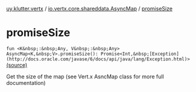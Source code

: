 [uy.klutter.vertx](../index.md) / [io.vertx.core.shareddata.AsyncMap](index.md) / [promiseSize](.)


# promiseSize
`fun <K&nbsp;:&nbsp;Any, V&nbsp;:&nbsp;Any> AsyncMap<K,&nbsp;V>.promiseSize(): Promise<Int,&nbsp;[Exception](http://docs.oracle.com/javase/6/docs/api/java/lang/Exception.html)>` [(source)](https://github.com/kohesive/klutter/blob/master/vertx3-jdk8/src/main/kotlin/uy/klutter/vertx/VertxSharedData.kt#L243)

Get the size of the map (see Vert.x AsncMap class for more full documentation)



